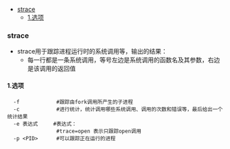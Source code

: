 
<!-- @import "[TOC]" {cmd="toc" depthFrom=1 depthTo=6 orderedList=false} -->
<!-- code_chunk_output -->

- [strace](#strace)
  - [1.选项](#1选项)

<!-- /code_chunk_output -->

### strace
* strace用于跟踪进程运行时的系统调用等，输出的结果：  
  * 每一行都是一条系统调用，等号左边是系统调用的函数名及其参数，右边是该调用的返回值  

#### 1.选项
```shell
  -f            #跟踪由fork调用所产生的子进程
  -c            #进行统计，统计调用哪些系统调用、调用的次数和错误等，最后给出一个统计结果
  -e 表达式     #表达式：
                #trace=open 表示只跟踪open调用
  -p <PID>      #可以跟踪正在运行的进程
```

